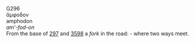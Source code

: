 <body>
  <p>G296<br>  ἄμφοδον  <br> amphodon  <br><i>am‘-fod-on </i><br>From the base of <a href="g0297.htm">297</a> and <a href="g3598.htm">3598</a>  a <i>fork</i> in the road: - where two ways meet.<br></p>
 </body>